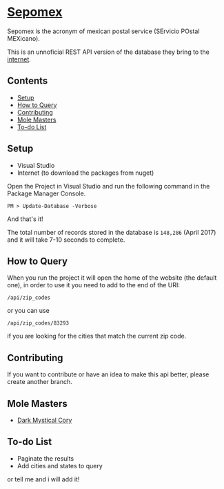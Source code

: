 # [Sepomex](https://github.com/dmcory/sepomex) 
Sepomex is the acronym of mexican postal service (SErvicio POstal MEXicano).

This is an unnoficial REST API version of the database they bring to the [internet](http://www.sepomex.gob.mx/lservicios/servicios/CodigoPostal_Exportar.aspx).

## Contents
- [Setup](#setup)
- [How to Query](#how-to-query)
- [Contributing](#contributing)
- [Mole Masters](#mole-masters)
- [To-do List](#to-do-list)

## Setup
- Visual Studio
- Internet (to download the packages from nuget)

Open the Project in Visual Studio and run the following command in the Package Manager Console.
```
PM > Update-Database -Verbose
```

And that's it!

The total number of records stored in the database is `148,286` (April 2017) and it will take 7-10 seconds to complete.

## How to Query
When you run the project it will open the home of the website (the default one), in order to use it you need to add to the end of the URI:
```
/api/zip_codes
```

or you can use
```
/api/zip_codes/83293
```

if you are looking for the cities that match the current zip code.

## Contributing
If you want to contribute or have an idea to make this api better, please create another branch.

## Mole Masters
+ [Dark Mystical Cory](http://twitter.com/dmcory)

## To-do List
- Paginate the results
- Add cities and states to query

or tell me and i will add it!

